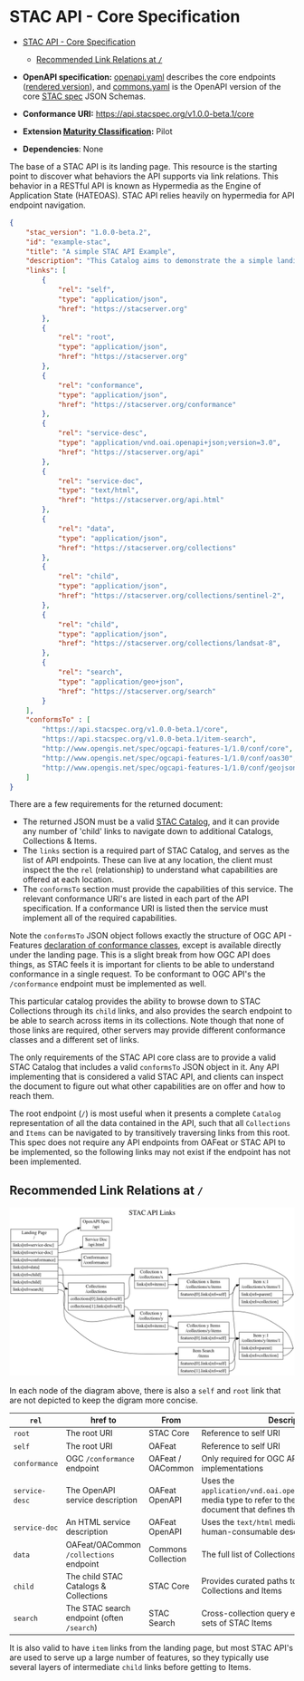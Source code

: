 # STAC API - Core Specification

- [STAC API - Core Specification](#stac-api---core-specification)
  - [Recommended Link Relations at `/`](#recommended-link-relations-at-)

- **OpenAPI specification:** [openapi.yaml](openapi.yaml) describes the core endpoints ([rendered version](https://api.stacspec.org/v1.0.0-beta.1/core)),
  and [commons.yaml](commons.yaml) is the OpenAPI version of the core [STAC spec](../stac-spec) JSON Schemas.
- **Conformance URI:** <https://api.stacspec.org/v1.0.0-beta.1/core>
- **Extension [Maturity Classification](../extensions.md#extension-maturity):** Pilot
- **Dependencies**: None

The base of a STAC API is its landing page. This resource is the starting point to discover what behaviors the API supports via link relations. 
This behavior in a RESTful API is known as Hypermedia as the Engine of Application State (HATEOAS). STAC API relies heavily on hypermedia for API endpoint
navigation. 

```json
{
    "stac_version": "1.0.0-beta.2",
    "id": "example-stac",
    "title": "A simple STAC API Example",
    "description": "This Catalog aims to demonstrate the a simple landing page",
    "links": [
        {
            "rel": "self",
            "type": "application/json",
            "href": "https://stacserver.org"
        },
        {
            "rel": "root",
            "type": "application/json",
            "href": "https://stacserver.org"
        },
        {
            "rel": "conformance",
            "type": "application/json",
            "href": "https://stacserver.org/conformance"
        },
        {
            "rel": "service-desc",
            "type": "application/vnd.oai.openapi+json;version=3.0",
            "href": "https://stacserver.org/api"
        },
        {
            "rel": "service-doc",
            "type": "text/html",
            "href": "https://stacserver.org/api.html"
        },
        {
            "rel": "data",
            "type": "application/json",
            "href": "https://stacserver.org/collections"
        },
        {
            "rel": "child",
            "type": "application/json",
            "href": "https://stacserver.org/collections/sentinel-2",
        },
        {
            "rel": "child",
            "type": "application/json",
            "href": "https://stacserver.org/collections/landsat-8",
        },
        {
            "rel": "search",
            "type": "application/geo+json",
            "href": "https://stacserver.org/search"
        }
    ],
    "conformsTo" : [
        "https://api.stacspec.org/v1.0.0-beta.1/core",
        "https://api.stacspec.org/v1.0.0-beta.1/item-search",
        "http://www.opengis.net/spec/ogcapi-features-1/1.0/conf/core",
        "http://www.opengis.net/spec/ogcapi-features-1/1.0/conf/oas30",
        "http://www.opengis.net/spec/ogcapi-features-1/1.0/conf/geojson"
    ]
}
```

There are a few requirements for the returned document:

- The returned JSON must be a valid [STAC Catalog](../stac-spec/catalog-spec/catalog-spec.md), and it can provide any number of 'child' links
to navigate down to additional Catalogs, Collections & Items.
- The `links` section is a required part of STAC Catalog, and serves as the list of API endpoints. These can live at any location, the 
client must inspect the the `rel` (relationship) to understand what capabilities are offered at each location.
- The `conformsTo` section must provide the capabilities of this service. The relevant conformance URI's are listed in each part of the
API specification. If a conformance URI is listed then the service must implement all of the required capabilities.

Note the `conformsTo` JSON object follows exactly the structure of OGC API - Features [declaration of conformance 
classes](http://docs.opengeospatial.org/is/17-069r3/17-069r3.html#_declaration_of_conformance_classes), except is available directly under 
the landing page. This is a slight break from how OGC API does things, as STAC feels it is important for clients to be able to understand
conformance in a single request. To be conformant to OGC API's the `/conformance` endpoint must be implemented as well.

This particular catalog provides the ability to browse down to STAC Collections through its `child` links, and also provides the search
endpoint to be able to search across items in its collections. Note though that none of those links are required, other servers may provide
different conformance classes and a different set of links. 

The only requirements of the STAC API core class are to provide a valid STAC Catalog that includes a valid `conformsTo` JSON object
in it. Any API implementing that is considered a valid STAC API, and clients can inspect the document to figure out what other
capabilities are on offer and how to reach them.

The root endpoint (`/`) is most useful when it presents a complete `Catalog` representation of all the data contained in the API, such 
that all `Collections` and `Items` can be navigated to by transitively traversing links from this root. This spec does not require any 
API endpoints from OAFeat or STAC API to be implemented, so the following links may not exist if the endpoint has not been implemented.

## Recommended Link Relations at `/`

![Diagram of STAC link relations](stac-api.png)

In each node of the diagram above, there is also a `self` and `root` link that are not depicted to keep the digram more concise.


| **`rel`** | **href to**                                | **From**           | **Description**                                                  |
|-----------|--------------------------------------------|--------------------|------------------------------------------------------------------|
| `root`    | The root URI                               | STAC Core          | Reference to self URI |
| `self`    | The root URI                               | OAFeat             | Reference to self URI  |
| `conformance` | OGC `/conformance` endpoint            | OAFeat / OACommon  | Only required for OGC API Compliant implementations              |
| `service-desc` | The OpenAPI service description       | OAFeat OpenAPI   | Uses the `application/vnd.oai.openapi+json;version=3.0` media type to refer to the OpenAPI 3.0 document that defines the service's API |
| `service-doc`  | An HTML service description           | OAFeat OpenAPI   | Uses the `text/html` media type to refer to a human-consumable description of the service |
| `data`    | OAFeat/OACommon `/collections` endpoint    | Commons Collection | The full list of Collections provided by the API                 |
| `child`   | The child STAC Catalogs & Collections      | STAC Core          | Provides curated paths to get to STAC Collections and Items      |
| `search`  | The STAC search endpoint (often `/search`) | STAC Search        | Cross-collection query endpoint to select sub-sets of STAC Items |

It is also valid to have `item` links from the landing page, but most STAC API's are used to serve up a large number of features, so they typically
use several layers of intermediate `child` links before getting to Items.
